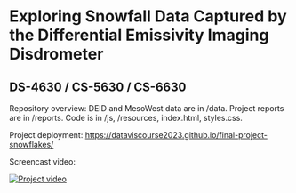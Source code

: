 # Exploring Snowfall Data Captured by the Differential Emissivity Imaging Disdrometer

## DS-4630 / CS-5630 / CS-6630

Repository overview:
DEID and MesoWest data are in /data.
Project reports are in /reports.
Code is in /js, /resources, index.html, styles.css.

Project deployment: https://dataviscourse2023.github.io/final-project-snowflakes/

Screencast video:

[![Project video](https://img.youtube.com/vi/Sh-2idBsmFY/0.jpg)](https://www.youtube.com/watch?v=Sh-2idBsmFY)
